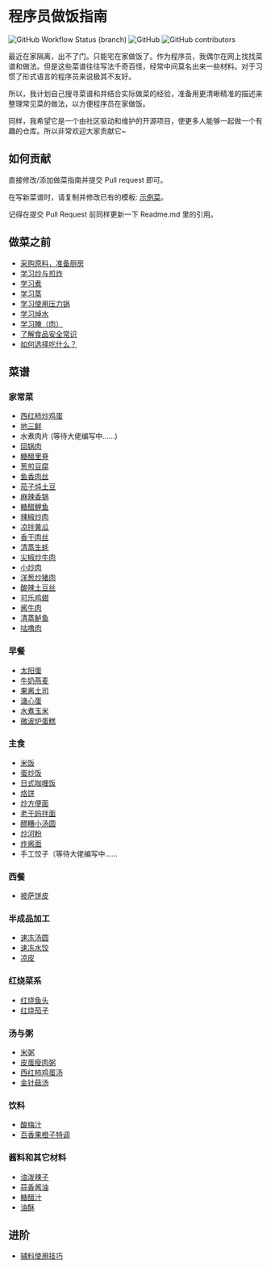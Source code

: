 # 程序员做饭指南

![GitHub Workflow Status (branch)](https://img.shields.io/github/workflow/status/Anduin2017/HowToCook/Continuous%20Integration/master)
![GitHub](https://img.shields.io/github/license/Anduin2017/HowToCook)
![GitHub contributors](https://img.shields.io/github/contributors/Anduin2017/HowToCook)

最近在家隔离，出不了门。只能宅在家做饭了。作为程序员，我偶尔在网上找找菜谱和做法。但是这些菜谱往往写法千奇百怪，经常中间莫名出来一些材料。对于习惯了形式语言的程序员来说极其不友好。

所以，我计划自己搜寻菜谱和并结合实际做菜的经验，准备用更清晰精准的描述来整理常见菜的做法，以方便程序员在家做饭。

同样，我希望它是一个由社区驱动和维护的开源项目，使更多人能够一起做一个有趣的仓库。所以非常欢迎大家贡献它~

## 如何贡献

直接修改/添加做菜指南并提交 Pull request 即可。

在写新菜谱时，请复制并修改已有的模板: [示例菜](./dishes/template/示例菜/示例菜.md?plain=1)。

记得在提交 Pull Request 前同样更新一下 Readme.md 里的引用。

## 做菜之前

* [采购原料，准备厨房](./tips/厨房准备.md)
* [学习炒与煎炸](./tips/learn/炒与煎.md)
* [学习煮](./tips/learn/煮.md)
* [学习蒸](./tips/learn/蒸.md)
* [学习使用压力锅](./tips/learn/高压力锅.md)
* [学习焯水](./tips/learn/焯水.md)
* [学习腌（肉）](./tips/learn/学习腌.md)
* [了解食品安全常识](./tips/learn/食品安全.md)
* [如何选择吃什么？](./tips/如何选择现在吃什么.md)

## 菜谱

### 家常菜

* [西红柿炒鸡蛋](./dishes/home-cooking/西红柿炒鸡蛋.md)
* [地三鲜](./dishes/home-cooking/地三鲜.md)
* 水煮肉片 (等待大佬编写中……)
* [回锅肉](./dishes/home-cooking/回锅肉.md)
* [糖醋里脊](./dishes/home-cooking/糖醋里脊.md)
* [葱煎豆腐](./dishes/home-cooking/葱煎豆腐.md)
* [鱼香肉丝](./dishes/home-cooking/鱼香肉丝.md)
* [茄子炖土豆](./dishes/home-cooking/茄子炖土豆.md)
* [麻辣香锅](./dishes/home-cooking/麻辣香锅.md)
* [糖醋鲤鱼](./dishes/home-cooking/糖醋鲤鱼/糖醋鲤鱼.md)
* [辣椒炒肉](./dishes/home-cooking/辣椒炒肉.md)
* [凉拌黄瓜](./dishes/home-cooking/凉拌黄瓜.md)
* [香干肉丝](./dishes/home-cooking/香干肉丝.md)
* [清蒸生蚝](./dishes/home-cooking/清蒸生蚝.md)
* [尖椒炒牛肉](./dishes/home-cooking/尖椒炒牛肉.md)
* [小炒肉](./dishes/home-cooking/小炒肉.md)
* [洋葱炒猪肉](./dishes/home-cooking/洋葱炒猪肉.md)
* [酸辣土豆丝](./dishes/home-cooking/酸辣土豆丝.md)
* [可乐鸡翅](./dishes/home-cooking/可乐鸡翅.md)
* [酱牛肉](./dishes/home-cooking/酱牛肉/酱牛肉.md)
* [清蒸鲈鱼](./dishes/home-cooking/清蒸鲈鱼/清蒸鲈鱼.md)
* [咕噜肉](./dishes/home-cooking/咕噜肉.md)

### 早餐

* [太阳蛋](./dishes/breakfast/太阳蛋.md)
* [牛奶燕麦](./dishes/breakfast/牛奶燕麦.md)
* [果酱土司](./dishes/breakfast/吐司果酱.md)
* [溏心蛋](./dishes/breakfast/溏心蛋.md)
* [水煮玉米](./dishes/breakfast/水煮玉米.md)
* [微波炉蛋糕](./dishes/breakfast/微波炉蛋糕.md)

### 主食

* [米饭](./dishes/staple/米饭.md)
* [蛋炒饭](./dishes/staple/蛋炒饭.md)
* [日式咖喱饭](./dishes/staple/日式咖喱饭/日式咖喱饭.md)
* [烙饼](./dishes/staple/烙饼/烙饼.md)
* [炒方便面](./dishes/staple/炒方便面.md)
* [老干妈拌面](./dishes/staple/老干妈拌面.md)
* [醪糟小汤圆](./dishes/staple/醪糟小汤圆.md)
* [炒河粉](./dishes/staple/炒河粉.md)
* [炸酱面](./dishes/staple/炸酱面.md)
* 手工饺子（等待大佬编写中……

### 西餐

* [披萨饼皮](./dishes/pizza/披萨饼皮.md)

### 半成品加工

* [速冻汤圆](./dishes/semi-finished/速冻汤圆/速冻汤圆.md)
* [速冻水饺](./dishes/semi-finished/速冻水饺.md)
* [凉皮](./dishes/semi-finished/凉皮.md)

### 红烧菜系

* [红烧鱼头](./dishes/braised/红烧鱼头.md)
* [红烧茄子](./dishes/braised/红烧茄子.md)

### 汤与粥

* [米粥](./dishes/soup/米粥.md)
* [皮蛋瘦肉粥](./dishes/soup/皮蛋瘦肉粥.md)
* [西红柿鸡蛋汤](./dishes/soup/西红柿鸡蛋汤.md)
* [金针菇汤](./dishes/soup/金针菇汤.md)

### 饮料

* [酸梅汁](./dishes/drink/酸梅汁.md)
* [百香果橙子特调](./dishes/drink/百香果橙子特调/百香果橙子特调.md)

### 酱料和其它材料

* [油泼辣子](./dishes/condiment/油泼辣子.md)
* [蒜香酱油](./dishes/condiment/蒜香酱油.md)
* [糖醋汁](./dishes/condiment/糖醋汁.md)
* [油酥](./dishes/condiment/油酥.md)

## 进阶

* [辅料使用技巧](./tips/advanced/辅料技巧.md)
